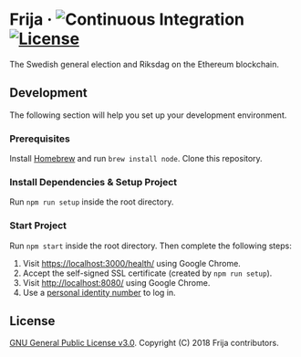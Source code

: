 # Frija &middot; ![Continuous Integration](https://github.com/robshape/frija/workflows/.github/workflows/continuous-integration.yml/badge.svg) [![License](https://img.shields.io/github/license/robshape/frija.svg)](./LICENSE)
The Swedish general election and Riksdag on the Ethereum blockchain.

## Development
The following section will help you set up your development environment.

### Prerequisites
Install [Homebrew](https://brew.sh/) and run `brew install node`. Clone this repository.

### Install Dependencies & Setup Project
Run `npm run setup` inside the root directory.

### Start Project
Run `npm start` inside the root directory. Then complete the following steps:
1. Visit [https://localhost:3000/health/](https://localhost:3000/health/) using Google Chrome.
2. Accept the self-signed SSL certificate (created by `npm run setup`).
3. Visit [http://localhost:8080/](http://localhost:8080/) using Google Chrome.
4. Use a [personal identity number](./docs/CREDENTIALS.md) to log in.

## License
[GNU General Public License v3.0](./LICENSE). Copyright (C) 2018 Frija contributors.
